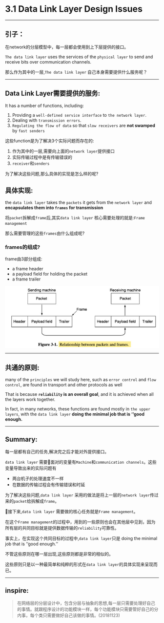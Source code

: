 
# 3.1 Data Link Layer Design Issues


---

## 引子：

在network的分层模型中，每一层都会使用到上下层提供的接口。

`The data link layer` uses the services of the `physical layer` to send and receive bits over communication channels.


那么作为其中的一层,`The data link layer` 自己本身需要提供什么服务呢？

---

## Data Link Layer需要提供的服务:

It has a number of functions, including: 

1. Providing a `well-defined service interface` to `the network layer`.
2. Dealing with `transmission errors`.
3. `Regulating the flow of data` so that `slow receivers` are **not swamped** by `fast senders`

这些function是为了解决3个实际问题而存在的:

1. 作为其中的一层,需要向上面的`network layer`提供接口
2. 实际传输过程中是有传输错误的
3. `receiver`和`senders`

为了解决这些问题,那么具体的实现是怎么样的呢?

## 具体实现:


the `data link layer` takes the `packets` it gets from the `network layer` and **encapsulates them into `frames` for transmission**


将`packet`拆解成`frame`后,其实`data link layer` 核心需要处理的就是:`Frame management`


那么需要管理的这些`frames`由什么组成呢?

### frames的组成?

frame由3部分组成:

- a frame header
- a payload field for holding the packet
- a frame trailer

![](https://raw.githubusercontent.com/jerrychan807/imggg/master/006tNbRwgy1fxhamyuqakj30iu07mdh7.jpg)

---

## 共通的原则:

many of the `principles` we will study here, such as `error control` and `flow control`, are found in transport and other protocols as well

That is because **`reliability` is an overall goal**, and it is achieved when all the layers work together. 

In fact, in many networks, these functions are found mostly in `the upper layers`, with the `data link layer` **doing the minimal job that is ‘‘good enough.**


---

## Summary:

每一层都有自己的任务,解决完之后才能对外提供接口。

`data link layer` 需要面对的变量有`Machine`和`communication channels`。这些变量导致出来的实际问题有

- 两台机子的处理速度不一样
- 在数据的传输过程会有传输错误和时延

为了解决这些问题,`data link layer` 采用的做法是将上一层的`network layer`传过来的`packet`给拆解成`frame`。

接下来,`data link layer` 需要做的核心任务就是`Frame management`。

在这个`Frame management`的过程中，用到的一些原则也会在其他层中见到，因为所有层的共同目标就是提供数据传输的`reliability`可靠性。

事实上，在实现这个共同目标的过程中,`data link layer`只是 doing the minimal job that is ‘‘good enough.’’

不管这些原则在哪一层出现,这些原则都是非常的相似的。

这些原则只是以一种最简单和纯粹的形式在`data link layer`的具体实现来呈现而已。

---

## inspire:

> 在网络层的分层设计中，包含分层与抽象的思想,每一层只需要处理好自己的事情。就跟程序设计的功能模块一样，每个功能模块只需要管好自己的分内事，每个类只需要做好自己该做的事情。(20181123)